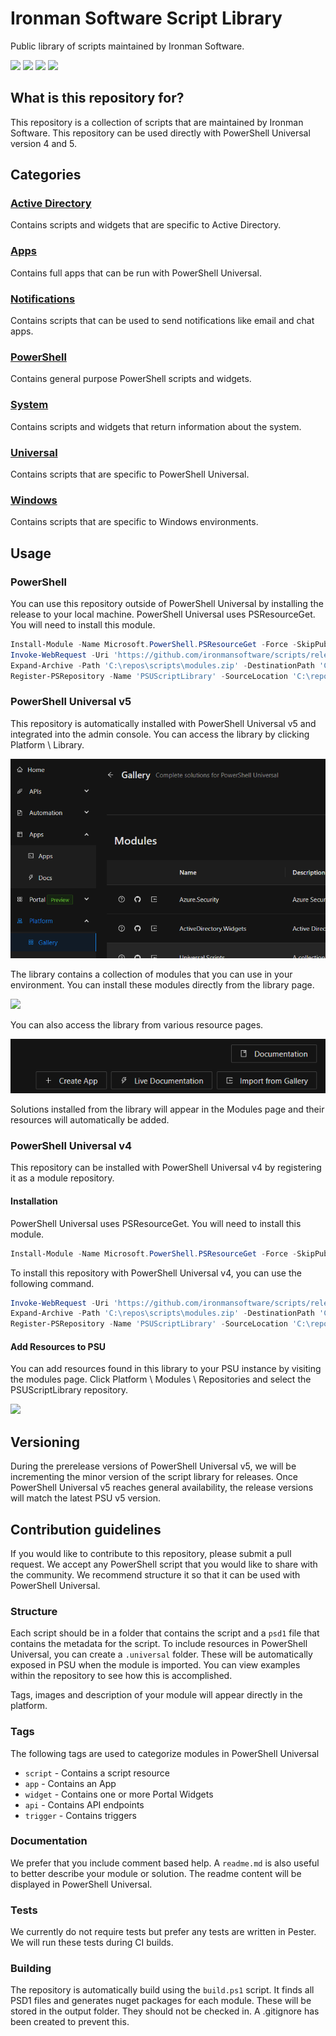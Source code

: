 # Ironman Software Script Library

Public library of scripts maintained by Ironman Software.

![](https://img.shields.io/badge/18-modules-blue) ![](https://img.shields.io/badge/32-functions-green) ![](https://img.shields.io/badge/3-apps-yellow)  ![](https://img.shields.io/badge/20-widgets-orange)

## What is this repository for?

This repository is a collection of scripts that are maintained by Ironman Software. This repository can be used directly with PowerShell Universal version 4 and 5.

## Categories

### [Active Directory](/ActiveDirectory)

Contains scripts and widgets that are specific to Active Directory.

### [Apps](/Apps)

Contains full apps that can be run with PowerShell Universal.

### [Notifications](/Notifications)

Contains scripts that can be used to send notifications like email and chat apps.

### [PowerShell](/PowerShell)

Contains general purpose PowerShell scripts and widgets.

### [System](/System)

Contains scripts and widgets that return information about the system.

### [Universal](/Universal)

Contains scripts that are specific to PowerShell Universal.

### [Windows](/Windows)

Contains scripts that are specific to Windows environments.

## Usage

### PowerShell 

You can use this repository outside of PowerShell Universal by installing the release to your local machine. PowerShell Universal uses PSResourceGet. You will need to install this module.

```powershell
Install-Module -Name Microsoft.PowerShell.PSResourceGet -Force -SkipPublisherCheck -AllowClobber -Scope CurrentUser -ErrorAction SilentlyContinue
Invoke-WebRequest -Uri 'https://github.com/ironmansoftware/scripts/releases/download/0.0.5/library.zip' -OutFile 'C:\downloads\modules.zip'
Expand-Archive -Path 'C:\repos\scripts\modules.zip' -DestinationPath 'C:\repos\scripts\modules'
Register-PSRepository -Name 'PSUScriptLibrary' -SourceLocation 'C:\repos\scripts\modules'
```

### PowerShell Universal v5

This repository is automatically installed with PowerShell Universal v5 and integrated into the admin console. You can access the library by clicking Platform \ Library.

![](/images/library.png)

The library contains a collection of modules that you can use in your environment. You can install these modules directly from the library page.

![](/images/library-page.png)

You can also access the library from various resource pages.

![](/images/library-button.png)

Solutions installed from the library will appear in the Modules page and their resources will automatically be added.

### PowerShell Universal v4

This repository can be installed with PowerShell Universal v4 by registering it as a module repository.

#### Installation

PowerShell Universal uses PSResourceGet. You will need to install this module.

```powershell
Install-Module -Name Microsoft.PowerShell.PSResourceGet -Force -SkipPublisherCheck -AllowClobber -Scope CurrentUser -ErrorAction SilentlyContinue
```

To install this repository with PowerShell Universal v4, you can use the following command.

```powershell
Invoke-WebRequest -Uri 'https://github.com/ironmansoftware/scripts/releases/download/0.0.5/library.zip' -OutFile 'C:\repos\scripts\modules.zip'
Expand-Archive -Path 'C:\repos\scripts\modules.zip' -DestinationPath 'C:\repos\scripts\modules'
Register-PSRepository -Name 'PSUScriptLibrary' -SourceLocation 'C:\repos\scripts\modules'
```

#### Add Resources to PSU

You can add resources found in this library to your PSU instance by visiting the modules page.  Click Platform \ Modules \ Repositories and select the PSUScriptLibrary repository.

![](/images/modules.png)

## Versioning

During the prerelease versions of PowerShell Universal v5, we will be incrementing the minor version of the script library for releases. Once PowerShell Universal v5 reaches general availability, the release versions will match the latest PSU v5 version.

## Contribution guidelines

If you would like to contribute to this repository, please submit a pull request. We accept any PowerShell script that you would like to share with the community. We recommend structure it so that it can be used with PowerShell Universal.

### Structure

Each script should be in a folder that contains the script and a `psd1` file that contains the metadata for the script. To include resources in PowerShell Universal, you can create a `.universal` folder. These will be automatically exposed in PSU when the module is imported. You can view examples within the repository to see how this is accomplished.

Tags, images and description of your module will appear directly in the platform.

### Tags

The following tags are used to categorize modules in PowerShell Universal

- `script` - Contains a script resource
- `app` - Contains an App
- `widget` - Contains one or more Portal Widgets
- `api` - Contains API endpoints
- `trigger` - Contains triggers

### Documentation

We prefer that you include comment based help. A `readme.md` is also useful to better describe your module or solution. The readme content will be displayed in PowerShell Universal.

### Tests

We currently do not require tests but prefer any tests are written in Pester. We will run these tests during CI builds.

### Building

The repository is automatically build using the `build.ps1` script. It finds all PSD1 files and generates nuget packages for each module. These will be stored in the output folder. They should not be checked in. A .gitignore has been created to prevent this.

